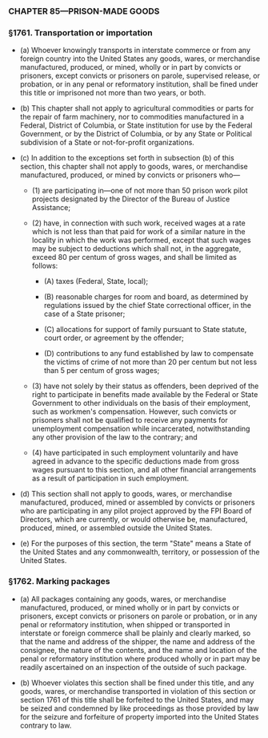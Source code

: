 ### **CHAPTER 85—PRISON-MADE GOODS**

### §1761. Transportation or importation
* (a) Whoever knowingly transports in interstate commerce or from any foreign country into the United States any goods, wares, or merchandise manufactured, produced, or mined, wholly or in part by convicts or prisoners, except convicts or prisoners on parole, supervised release, or probation, or in any penal or reformatory institution, shall be fined under this title or imprisoned not more than two years, or both.

* (b) This chapter shall not apply to agricultural commodities or parts for the repair of farm machinery, nor to commodities manufactured in a Federal, District of Columbia, or State institution for use by the Federal Government, or by the District of Columbia, or by any State or Political subdivision of a State or not-for-profit organizations.

* (c) In addition to the exceptions set forth in subsection (b) of this section, this chapter shall not apply to goods, wares, or merchandise manufactured, produced, or mined by convicts or prisoners who—

  * (1) are participating in—one of not more than 50 prison work pilot projects designated by the Director of the Bureau of Justice Assistance;

  * (2) have, in connection with such work, received wages at a rate which is not less than that paid for work of a similar nature in the locality in which the work was performed, except that such wages may be subject to deductions which shall not, in the aggregate, exceed 80 per centum of gross wages, and shall be limited as follows:

    * (A) taxes (Federal, State, local);

    * (B) reasonable charges for room and board, as determined by regulations issued by the chief State correctional officer, in the case of a State prisoner;

    * (C) allocations for support of family pursuant to State statute, court order, or agreement by the offender;

    * (D) contributions to any fund established by law to compensate the victims of crime of not more than 20 per centum but not less than 5 per centum of gross wages;


  * (3) have not solely by their status as offenders, been deprived of the right to participate in benefits made available by the Federal or State Government to other individuals on the basis of their employment, such as workmen's compensation. However, such convicts or prisoners shall not be qualified to receive any payments for unemployment compensation while incarcerated, notwithstanding any other provision of the law to the contrary; and

  * (4) have participated in such employment voluntarily and have agreed in advance to the specific deductions made from gross wages pursuant to this section, and all other financial arrangements as a result of participation in such employment.


* (d) This section shall not apply to goods, wares, or merchandise manufactured, produced, mined or assembled by convicts or prisoners who are participating in any pilot project approved by the FPI Board of Directors, which are currently, or would otherwise be, manufactured, produced, mined, or assembled outside the United States.

* (e) For the purposes of this section, the term "State" means a State of the United States and any commonwealth, territory, or possession of the United States.

### §1762. Marking packages
* (a) All packages containing any goods, wares, or merchandise manufactured, produced, or mined wholly or in part by convicts or prisoners, except convicts or prisoners on parole or probation, or in any penal or reformatory institution, when shipped or transported in interstate or foreign commerce shall be plainly and clearly marked, so that the name and address of the shipper, the name and address of the consignee, the nature of the contents, and the name and location of the penal or reformatory institution where produced wholly or in part may be readily ascertained on an inspection of the outside of such package.

* (b) Whoever violates this section shall be fined under this title, and any goods, wares, or merchandise transported in violation of this section or section 1761 of this title shall be forfeited to the United States, and may be seized and condemned by like proceedings as those provided by law for the seizure and forfeiture of property imported into the United States contrary to law.
